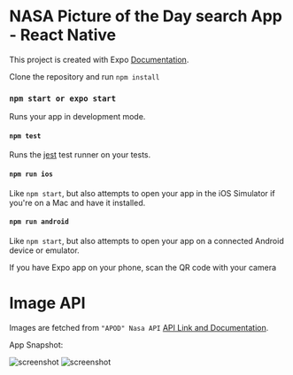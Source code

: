 # NASA Picture of the Day search App - React Native #

This project is created with Expo [Documentation](https://docs.expo.dev/get-started/installation/).

Clone the repository and run `npm install`

### `npm start or expo start`

Runs your app in development mode.

#### `npm test`

Runs the [jest](https://github.com/facebook/jest) test runner on your tests.

#### `npm run ios`

Like `npm start`, but also attempts to open your app in the iOS Simulator if you're on a Mac and have it installed.

#### `npm run android`

Like `npm start`, but also attempts to open your app on a connected Android device or emulator.

If you have Expo app on your phone, scan the QR code with your camera


# Image API #
Images are fetched from `"APOD" Nasa API` 
[API Link and Documentation](https://api.nasa.gov).

App Snapshot:

![screenshot](screen_1.jpg?raw=true "Screenshot")
![screenshot](screen_2.jpg?raw=true "Screenshot")

